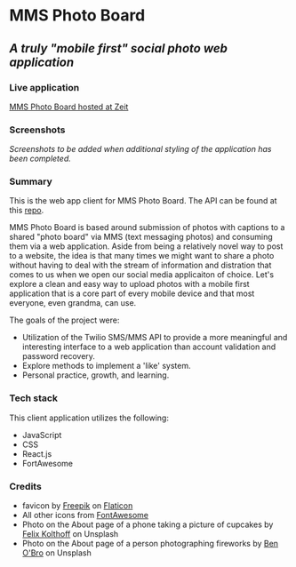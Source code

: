 # MMS Photo Board

## *A truly "mobile first" social photo web application*

### Live application
[MMS Photo Board hosted at Zeit](https://mms-photo-board.cwilliams.now.sh)

### Screenshots
*Screenshots to be added when additional styling of the application has been completed.*

### Summary
This is the web app client for MMS Photo Board. The API can be found at this [repo](https://github.com/Williams-Christopher/mms-photo-board-api).

MMS Photo Board is based around submission of photos with captions to a shared "photo board" via MMS (text messaging photos) and consuming them via a web application. Aside from being a relatively novel way to post to a website, the idea is that many times we might want to share a photo without having to deal with the stream of information and distration that comes to us when we open our social media applicaiton of choice. Let's explore a clean and easy way to upload photos with a mobile first application that is a core part of every mobile device and that most everyone, even grandma, can use.

The goals of the project were:
* Utilization of the Twilio SMS/MMS API to provide a more meaningful and interesting interface to a web application than account validation and password recovery.
* Explore methods to implement a 'like' system.
* Personal practice, growth, and learning.

### Tech stack
This client application utilizes the following:
* JavaScript
* CSS
* React.js
* FortAwesome

### Credits
* favicon by [Freepik](https://www.flaticon.com/authors/freepik) on [Flaticon](https://www.flaticon.com/)
* All other icons from [FontAwesome](https://fontawesome.com/)
* Photo on the About page of a phone taking a picture of cupcakes by [Felix Kolthoff](https://unsplash.com/@felix_kolthoff?utm_source=unsplash&utm_medium=referral&utm_content=creditCopyText) on Unsplash
* Photo on the About page of a person photographing fireworks by [Ben O'Bro](https://unsplash.com/@benobro?utm_source=unsplash&utm_medium=referral&utm_content=creditCopyText) on Unsplash
